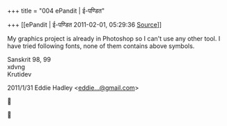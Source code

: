 +++
title = "004 ePandit | ई-पण्डित"

+++
[[ePandit | ई-पण्डित	2011-02-01, 05:29:36 [Source](https://groups.google.com/g/samskrita/c/li_WkUG41F8)]]



My graphics project is already in Photoshop so I can't use any other tool. I have tried following fonts, none of them contains above symbols.  
  
Sanskrit 98, 99  
xdvng  
Krutidev  
  

2011/1/31 Eddie Hadley \<[eddie...@gmail.com]()\>





